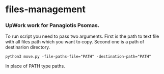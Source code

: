 # files-management
### UpWork work for Panagiotis Psomas.

To run script you need to pass two arguments.
First is the path to text file with all files path which you want to copy. Second one is a path of destinarion directory.
```
python3 move.py -file-paths-file="PATH" -destination-path="PATH"
```
In place of PATH type paths.
